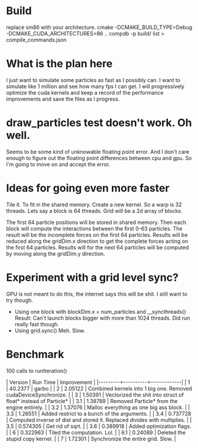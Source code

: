 # Build
replace sm86 with your architecture.
cmake -DCMAKE_BUILD_TYPE=Debug -DCMAKE_CUDA_ARCHITECTURES=86 ..
compdb -p build/ list > compile_commands.json

# What is the plan here
I just want to simulate some particles as fast as I possibly can.
I want to simulate like 1 million and see how many fps I can get.
I will progressively optimize the cuda kernels and keep a record
of the performance improvements and save the files as I progress.

# draw_particles test doesn't work. Oh well.
Seems to be some kind of unknowable floating point error.
And I don't care enough to figure out the floating point differences
between cpu and gpu. So I'm going to move on and accept the error.

# Ideas for going even more faster
Tile it. To fit in the shared memory. Create a new kernel.
So a warp is 32 threads.
Lets say a block is 64 threads.
Grid will be a 2d array of blocks.

The first 64 particle positions will be stored in shared memory.
Then each block will compute the interactions between the
first 0-63 particles.
The result will be the incomplete forces on the first 64 particles.
Results will be reduced along the gridDim.x direction to get the complete forces
acting on the first 64 particles.
Results will for the next 64 particles will be computed by moving along the gridDim.y
direction.

# Experiment with a grid level sync?
GPU is not meant to do this, the internet says this will be shit.
I still want to try though.

  * Using one block with blockDim.x = num_particles and __syncthreads()
	Result: Can't launch blocks bigger with more than 1024 threads.
		    Did run really fast though.
  * Using grid.sync()
	Meh. Slow.

# Benchmark
100 calls to runIteration()

| Version | Run Time | Improvement |
|---------+----------+-------------|
| 1       | 40.2377  | garbo |
| 2       | 2.05122  | Combined kernels into 1 big one. Removed cudaDeviceSynchronize. |
| 3       | 1.50391  | Vectorized the shit into struct of float*  instead of Particle* |
| 3.1     | 1.38789  | Removed Particle* from the engine entirely. |
| 3.2     | 1.37076  | Malloc everything as one big ass block. |
| 3.3     | 1.26551  | Added restrict to a bunch of the arguments. |
| 3.4     | 0.737728 | Computed inverse of dist and stored it. Replaced divides with multiplies. |
| 3.5     | 0.574305 | Get rid of sqrt. |
| 3.6     | 0.389918 | Added optimization flags. |
| 6       | 0.322963 | Tiled the computation. Lol. |
| 6.1     | 0.24089  | Deleted the stupid copy kernel. |
| 7       | 1.72301  | Synchronize the entire grid. Slow. |
